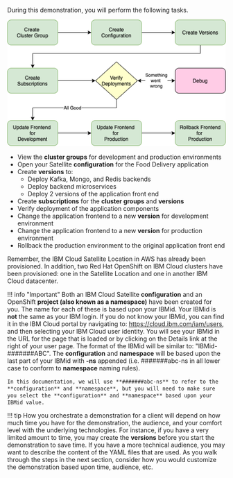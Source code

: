 During this demonstration, you will perform the following tasks.  

![](_attachments/SatelliteDemoSketch-demoflow.png)

- View the **cluster groups** for development and production environments
- Open your Satellite **configuration** for the Food Delivery application
- Create **versions** to:
    - Deploy Kafka, Mongo, and Redis backends
    - Deploy backend microservices
    - Deploy 2 versions of the application front end
- Create **subscriptions** for the **cluster groups** and **versions**
- Verify deployment of the application components
- Change the application frontend to a new **version** for development environment
- Change the application frontend to a new **version** for production environment
- Rollback the production environment to the original application front end

Remember, the IBM Cloud Satellite Location in AWS has already been provisioned. In addition, two Red Hat OpenShift on IBM Cloud clusters have been provisioned: one in the Satellite Location and one in another IBM Cloud datacenter.

!!! info "Important"
    Both an IBM Cloud Satellite **configuration** and an OpenShift **project (also known as a namespace)** have  been created for you. The name for each of these is based upon your IBMid. Your IBMid is **not** the same as your IBM login. If you do not know your IBMid, you can find it in the IBM Cloud portal by navigating to: <a href="https://cloud.ibm.com/iam/users" target="_blank">https://cloud.ibm.com/iam/users</a>, and then selecting your IBM Cloud user identity.  You will see your IBMid in the URL for the page that is loaded or by clicking on the Details link at the right of your user page.  The format of the IBMid will be similar to: "IBMid-#######ABC". The **configuration** and **namespace** will be based upon the last part of your IBMid with **-ns** appended (i.e. #######abc-ns in all lower case to conform to **namespace** naming rules).

    In this documentation, we will use **#######abc-ns** to refer to the **configuration** and **namespace**, but you will need to make sure you select the **configuration** and **namespace** based upon your IBMid value.

!!! tip
    How you orchestrate a demonstration for a client will depend on how much time you have for the demonstration, the audience, and your comfort level with the underlying technologies. For instance, if you have a very limited amount to time, you may create the **versions** before you start the demonstration to save time. If you have a more technical audience, you may want to describe the content of the YAML files that are used. As you walk through the steps in the next section, consider how you would customize the demonstration based upon time, audience, etc.
